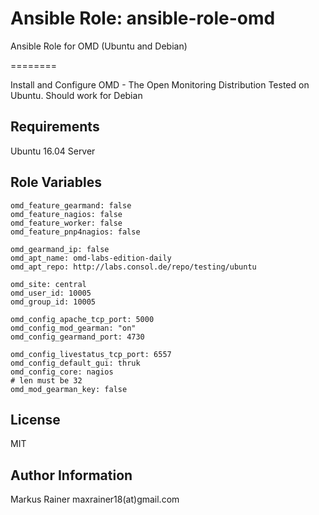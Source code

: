 # Ansible Role: ansible-role-omd
Ansible Role for OMD (Ubuntu and Debian)

========

Install and Configure OMD - The Open Monitoring Distribution
Tested on Ubuntu. Should work for Debian

Requirements
-------

Ubuntu 16.04 Server

Role Variables
--------------

```
omd_feature_gearmand: false
omd_feature_nagios: false
omd_feature_worker: false
omd_feature_pnp4nagios: false

omd_gearmand_ip: false
omd_apt_name: omd-labs-edition-daily
omd_apt_repo: http://labs.consol.de/repo/testing/ubuntu

omd_site: central
omd_user_id: 10005
omd_group_id: 10005

omd_config_apache_tcp_port: 5000
omd_config_mod_gearman: "on"
omd_config_gearmand_port: 4730

omd_config_livestatus_tcp_port: 6557
omd_config_default_gui: thruk
omd_config_core: nagios
# len must be 32
omd_mod_gearman_key: false
```

License
-------

MIT

Author Information
------------------
Markus Rainer maxrainer18(at)gmail.com
